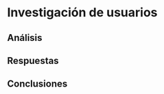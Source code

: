 # Investigación de usuarios

## Análisis

<!--
    Descripción del objetivo principal de vuestra investigación de usuarios: ¿qué hipótesis os disponéis a comprobar/refutar?

    Definición y justificación de las preguntas incluidas en el cuestionario, personas a las que lo habéis distribuido etc.
-->

## Respuestas

<!--
    Respuestas obtenidas en vuestro cuestionario.
-->

## Conclusiones

<!--
    Interpretación o conclusiones extraídas de las respuestas obtenidas a vuestro cuestionario.
-->
